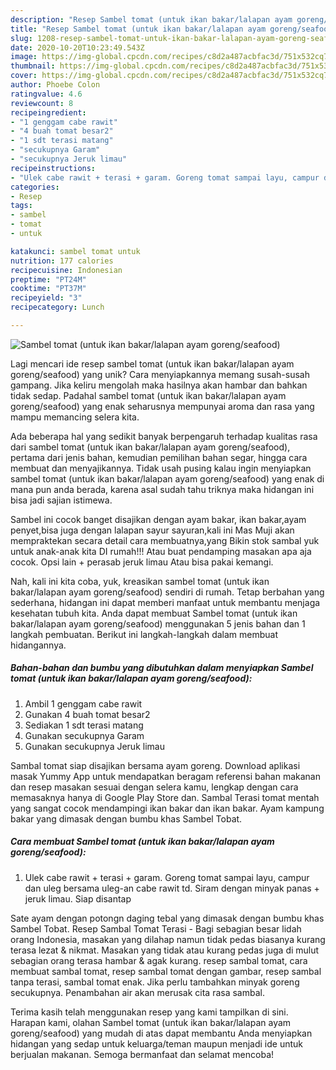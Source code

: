 ```yaml
---
description: "Resep Sambel tomat (untuk ikan bakar/lalapan ayam goreng/seafood) Anti Gagal"
title: "Resep Sambel tomat (untuk ikan bakar/lalapan ayam goreng/seafood) Anti Gagal"
slug: 1208-resep-sambel-tomat-untuk-ikan-bakar-lalapan-ayam-goreng-seafood-anti-gagal
date: 2020-10-20T10:23:49.543Z
image: https://img-global.cpcdn.com/recipes/c8d2a487acbfac3d/751x532cq70/sambel-tomat-untuk-ikan-bakarlalapan-ayam-gorengseafood-foto-resep-utama.jpg
thumbnail: https://img-global.cpcdn.com/recipes/c8d2a487acbfac3d/751x532cq70/sambel-tomat-untuk-ikan-bakarlalapan-ayam-gorengseafood-foto-resep-utama.jpg
cover: https://img-global.cpcdn.com/recipes/c8d2a487acbfac3d/751x532cq70/sambel-tomat-untuk-ikan-bakarlalapan-ayam-gorengseafood-foto-resep-utama.jpg
author: Phoebe Colon
ratingvalue: 4.6
reviewcount: 8
recipeingredient:
- "1 genggam cabe rawit"
- "4 buah tomat besar2"
- "1 sdt terasi matang"
- "secukupnya Garam"
- "secukupnya Jeruk limau"
recipeinstructions:
- "Ulek cabe rawit + terasi + garam. Goreng tomat sampai layu, campur dan uleg bersama uleg-an cabe rawit td. Siram dengan minyak panas + jeruk limau. Siap disantap"
categories:
- Resep
tags:
- sambel
- tomat
- untuk

katakunci: sambel tomat untuk 
nutrition: 177 calories
recipecuisine: Indonesian
preptime: "PT24M"
cooktime: "PT37M"
recipeyield: "3"
recipecategory: Lunch

---
```



![Sambel tomat (untuk ikan bakar/lalapan ayam goreng/seafood)](https://img-global.cpcdn.com/recipes/c8d2a487acbfac3d/751x532cq70/sambel-tomat-untuk-ikan-bakarlalapan-ayam-gorengseafood-foto-resep-utama.jpg)

Lagi mencari ide resep sambel tomat (untuk ikan bakar/lalapan ayam goreng/seafood) yang unik? Cara menyiapkannya memang susah-susah gampang. Jika keliru mengolah maka hasilnya akan hambar dan bahkan tidak sedap. Padahal sambel tomat (untuk ikan bakar/lalapan ayam goreng/seafood) yang enak seharusnya mempunyai aroma dan rasa yang mampu memancing selera kita.

Ada beberapa hal yang sedikit banyak berpengaruh terhadap kualitas rasa dari sambel tomat (untuk ikan bakar/lalapan ayam goreng/seafood), pertama dari jenis bahan, kemudian pemilihan bahan segar, hingga cara membuat dan menyajikannya. Tidak usah pusing kalau ingin menyiapkan sambel tomat (untuk ikan bakar/lalapan ayam goreng/seafood) yang enak di mana pun anda berada, karena asal sudah tahu triknya maka hidangan ini bisa jadi sajian istimewa.

Sambel ini cocok banget disajikan dengan ayam bakar, ikan bakar,ayam penyet,bisa juga dengan lalapan sayur sayuran,kali ini Mas Muji akan mempraktekan secara detail cara membuatnya,yang Bikin stok sambal yuk untuk anak-anak kita DI rumah!!! Atau buat pendamping masakan apa aja cocok. Opsi lain + perasab jeruk limau Atau bisa pakai kemangi.


Nah, kali ini kita coba, yuk, kreasikan sambel tomat (untuk ikan bakar/lalapan ayam goreng/seafood) sendiri di rumah. Tetap berbahan yang sederhana, hidangan ini dapat memberi manfaat untuk membantu menjaga kesehatan tubuh kita. Anda dapat membuat Sambel tomat (untuk ikan bakar/lalapan ayam goreng/seafood) menggunakan 5 jenis bahan dan 1 langkah pembuatan. Berikut ini langkah-langkah dalam membuat hidangannya.

<!--inarticleads1-->

##### Bahan-bahan dan bumbu yang dibutuhkan dalam menyiapkan Sambel tomat (untuk ikan bakar/lalapan ayam goreng/seafood):

1. Ambil 1 genggam cabe rawit
1. Gunakan 4 buah tomat besar2
1. Sediakan 1 sdt terasi matang
1. Gunakan secukupnya Garam
1. Gunakan secukupnya Jeruk limau


Sambal tomat siap disajikan bersama ayam goreng. Download aplikasi masak Yummy App untuk mendapatkan beragam referensi bahan makanan dan resep masakan sesuai dengan selera kamu, lengkap dengan cara memasaknya hanya di Google Play Store dan. Sambal Terasi tomat mentah yang sangat cocok mendampingi ikan bakar dan ikan bakar. Ayam kampung bakar yang dimasak dengan bumbu khas Sambel Tobat. 

<!--inarticleads2-->

##### Cara membuat Sambel tomat (untuk ikan bakar/lalapan ayam goreng/seafood):

1. Ulek cabe rawit + terasi + garam. Goreng tomat sampai layu, campur dan uleg bersama uleg-an cabe rawit td. Siram dengan minyak panas + jeruk limau. Siap disantap


Sate ayam dengan potongn daging tebal yang dimasak dengan bumbu khas Sambel Tobat. Resep Sambal Tomat Terasi - Bagi sebagian besar lidah orang Indonesia, masakan yang dilahap namun tidak pedas biasanya kurang terasa lezat &amp; nikmat. Masakan yang tidak atau kurang pedas juga di mulut sebagian orang terasa hambar &amp; agak kurang. resep sambal tomat, cara membuat sambal tomat, resep sambal tomat dengan gambar, resep sambal tanpa terasi, sambal tomat enak. Jika perlu tambahkan minyak goreng secukupnya. Penambahan air akan merusak cita rasa sambal. 

Terima kasih telah menggunakan resep yang kami tampilkan di sini. Harapan kami, olahan Sambel tomat (untuk ikan bakar/lalapan ayam goreng/seafood) yang mudah di atas dapat membantu Anda menyiapkan hidangan yang sedap untuk keluarga/teman maupun menjadi ide untuk berjualan makanan. Semoga bermanfaat dan selamat mencoba!
